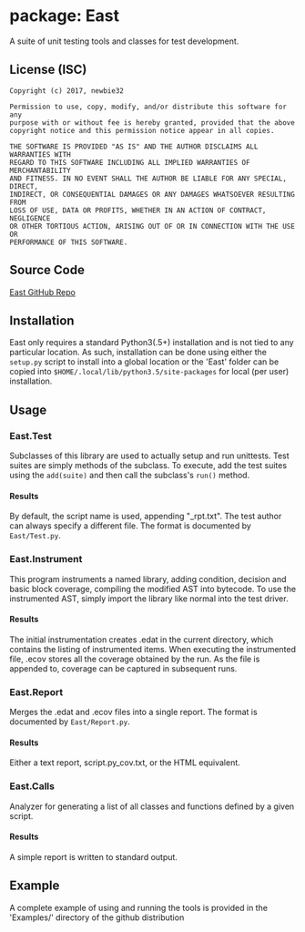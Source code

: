 # package: East
A suite of unit testing tools and classes for test development.

## License (ISC)
```
Copyright (c) 2017, newbie32

Permission to use, copy, modify, and/or distribute this software for any
purpose with or without fee is hereby granted, provided that the above
copyright notice and this permission notice appear in all copies.

THE SOFTWARE IS PROVIDED "AS IS" AND THE AUTHOR DISCLAIMS ALL WARRANTIES WITH
REGARD TO THIS SOFTWARE INCLUDING ALL IMPLIED WARRANTIES OF MERCHANTABILITY
AND FITNESS. IN NO EVENT SHALL THE AUTHOR BE LIABLE FOR ANY SPECIAL, DIRECT,
INDIRECT, OR CONSEQUENTIAL DAMAGES OR ANY DAMAGES WHATSOEVER RESULTING FROM
LOSS OF USE, DATA OR PROFITS, WHETHER IN AN ACTION OF CONTRACT, NEGLIGENCE
OR OTHER TORTIOUS ACTION, ARISING OUT OF OR IN CONNECTION WITH THE USE OR
PERFORMANCE OF THIS SOFTWARE.
```

## Source Code
[East GitHub Repo](https://github.com/new32/east_py)

## Installation
East only requires a standard Python3(.5+) installation and is not tied to any
particular location. As such, installation can be done using either the
`setup.py` script to install into a global location or the 'East'
folder can be copied into  `$HOME/.local/lib/python3.5/site-packages` for local
(per user) installation.

## Usage

### East.Test
Subclasses of this library are used to actually setup and run unittests. Test
suites are simply methods of the subclass. To execute, add the test suites using
the `add(suite)` and then call the subclass's `run()` method.

#### Results
By default, the script name is used, appending "_rpt.txt". The test author can
always specify a different file. The format is documented by `East/Test.py`.

### East.Instrument
This program instruments a named library, adding condition, decision and basic
block coverage, compiling the modified AST into bytecode. To use the
instrumented AST, simply import the library like normal into the test driver.

#### Results
The initial instrumentation creates .edat in the current directory,
which contains the listing of instrumented items. When executing the
instrumented file, .ecov stores all the coverage obtained by the run.
As the file is appended to, coverage can be captured in subsequent runs.

### East.Report
Merges the .edat and .ecov files into a single report. The format is
documented by `East/Report.py`.

#### Results
Either a text report, script.py_cov.txt, or the HTML equivalent.

### East.Calls
Analyzer for generating a list of all classes and functions defined by a given
script.

#### Results
A simple report is written to standard output.

## Example
A complete example of using and running the tools is provided in the 'Examples/'
directory of the github distribution

